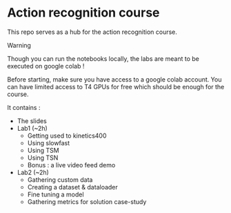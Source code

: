 # Action recognition course

This repo serves as a hub for the action recognition course.

> [!WARNING]
> Though you can run the notebooks locally, the labs are meant to be executed on google colab !

Before starting, make sure you have access to a google colab account.
You can have limited access to T4 GPUs for free which should be enough for the course.

It contains :

- The slides
- Lab1 (~2h)
  - Getting used to kinetics400
  - Using slowfast
  - Using TSM
  - Using TSN
  - Bonus : a live video feed demo
- Lab2 (~2h)
  - Gathering custom data
  - Creating a dataset & dataloader
  - Fine tuning a model
  - Gathering metrics for solution case-study
